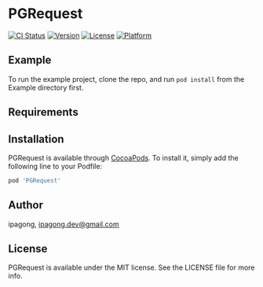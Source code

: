 # PGRequest

[![CI Status](https://img.shields.io/travis/ipagong/PGRequest.svg?style=flat)](https://travis-ci.org/ipagong/PGRequest)
[![Version](https://img.shields.io/cocoapods/v/PGRequest.svg?style=flat)](https://cocoapods.org/pods/PGRequest)
[![License](https://img.shields.io/cocoapods/l/PGRequest.svg?style=flat)](https://cocoapods.org/pods/PGRequest)
[![Platform](https://img.shields.io/cocoapods/p/PGRequest.svg?style=flat)](https://cocoapods.org/pods/PGRequest)

## Example

To run the example project, clone the repo, and run `pod install` from the Example directory first.

## Requirements

## Installation

PGRequest is available through [CocoaPods](https://cocoapods.org). To install
it, simply add the following line to your Podfile:

```ruby
pod 'PGRequest'
```

## Author

ipagong, ipagong.dev@gmail.com

## License

PGRequest is available under the MIT license. See the LICENSE file for more info.
